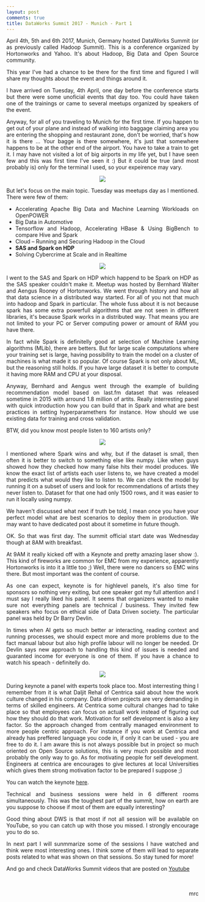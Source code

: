 ```yaml
---
layout: post
comments: true
title: DataWorks Summit 2017 - Munich - Part 1
---
```

<p align="justify">April 4th, 5th and 6th 2017, Munich, Germany hosted DataWorks Summit (or as previously called Hadoop Summit). This is a conference organized by Hortonworks and Yahoo. It's about Hadoop, Big Data and Open Source community.</p>

<p align="justify">This year I've had a chance to be there for the first time and figured I will share my thoughts about the event and things around it.</p>

<p align="justify">I have arrived on Tuesday, 4th April, one day before the conference starts but there were some unoficial events that day too. You could have taken one of the trainings or came to several meetups organized by speakers of the event.</p>

<p align="justify">Anyway, for all of you traveling to Munich for the first time. If you happen to get out of your plane and instead of walking into baggage claiming area you are entering the shopping and restaurant zone, don't be worried, that's how it is there ... Your bagge is there somewhere, it's just that somewhere happens to be at the other end of the airport. You have to take a train to get it. I may have not visited a lot of big airports in my life yet, but I have seen few and this was first time I've seen it :) But it could be true (and most probably is) only for the terminal I used, so your expeirence may vary.</p>

<p align="center">
  <img src="../images/DWS2017/luggage.jpg">
</p>

<p align="justify">But let's focus on the main topic. Tuesday was meetups day as I mentioned. There were few of them:</p>

<ul align="justify">
<li>Accelerating Apache Big Data and Machine Learning Workloads on OpenPOWER</li>
<li>Big Data in Automotive</li>
<li>Tensorflow and Hadoop, Accelerating HBase & Using BigBench to compare Hive and Spark</li>
<li>Cloud – Running and Securing Hadoop in the Cloud</li>
<li><b>SAS and Spark on HDP</b></li>
<li>Solving Cybercrime at Scale and in Realtime</li>
</ul>

<p align="center">
  <img src="../images/DWS2017/dws2017_1.jpg">
</p>

<p align="justify">I went to the SAS and Spark on HDP which happend to be Spark on HDP as the SAS speaker couldn't make it. Meetup was hosted by Bernhard Walter and Aengus Rooney of Hortonworks. We went through history and how all that data science in a distributed way started. For all of you not that much into hadoop and Spark in particular. The whole fuss about it is not because spark has some extra powerfull algorithms that are not seen in different libraries, it's because Spark works in a distributed way. That means you are not limited to your PC or Server computing power or amount of RAM you have there.</p>

<p align="justify">In fact while Spark is definitelly good at selection of Machine Learning algorithms (MLib), there are betters. But for large scale computations where your training set is large, having possibility to train the model on a cluster of machines is what made it so popular. Of course Spark is not only about ML, but the reasoning still holds. If you have large dataset it is better to compute it having more RAM and CPU at your disposal.</p>

<p align="justify">Anyway, Bernhard and Aengus went through the example of building recommendation model based on last.fm dataset that was released sometime in 2015 with arround 1.8 million of artits. Really interresting panel with quick introduction how you can build that in Spark and what are best practices in setting hyperparamethers for instance. How should we use existing data for training and cross validation.</p>

<p align="justify">BTW, did you know most people listen to 160 artists only?</P>

<p align="center">
  <img src="../images/DWS2017/dws2017_2.jpg">
</p>

<p align="justify">I mentioned where Spark wins and why, but if the dataset is small, then often it is better to switch to something else like numpy. Like when guys showed how they checked how many false hits their model produces. We know the exact list of artists each user listens to, we have created a model that predicts what would they like to listen to. We can check the model by running it on a subset of users and look for recommendations of artists they never listen to. Dataset for that one had only 1500 rows, and it was easier to run it locally using numpy.</p>

<p align="justify">We haven't discussed what next if truth be told, I mean once you have your perfect model what are best scenarios to deploy them in production. We may want to have dedicated post about it sometime in future though.</p>

<p align="justify">OK. So that was first day. The summit official start date was Wednesday though at 8AM with breakfast.</p>

<p align="justify">At 9AM it really kicked off with a Keynote and pretty amazing laser show :). This kind of fireworks are common for EMC from my experience, apparently Hortonworks is into it a little too ;) Well, there were no dancers so EMC wins there. But most important was the content of course.</p>

<p align="justify">As one can expect, keynote is for highlevel panels, it's also time for sponsors so nothing very exiting, but one speaker got my full attention and I must say I really liked his panel. It seems that organizers wanted to make sure not everything panels are technical / business. They invited few speakers who focus on ethical side of Data Driven society. The particular panel was held by Dr Barry Devlin.</p>

<p align="justify">In times when AI gets so much better ar interacting, reading context and running processes, we should expect more and more problems due to the fact manual labour but also high profile labour will no longer be needed. Dr Devlin says new approach to handling this kind of issues is needed and guaranted income for everyone is one of them. If you have a chance to watch his speach - definitelly do.</p>

<p align="center">
  <img src="../images/DWS2017/dws2017_3.jpg">
</p>

<p align="justify">During keynote a panel with experts took place too. Most interresting thing I remember from it is what Daljit Rehal of Centrica said about how the work culture changed in his company. Data driven projects are very demanding in terms of skilled engineers. At Centrica some cultural changes had to take place so that employees can focus on actuall work instead of figuring out how they should do that work. Motivation for self development is also a key factor. So the approach changed from centrally managed environment to more people centric approach. For instance if you work at Centrica and already has preffered language you code in, if only it can be used - you are free to do it. I am aware this is not always possible but in project so much oriented on Open Source solutions, this is very much possible and most probably the only way to go. As for motivating people for self development. Engineers at centrica are encourages to give lectures at local Universities which gives them strong motivation factor to be prepared I suppose ;)</p>

<p align="justify">You can watch the keynote <a href="https://www.youtube.com/watch?v=8CVq8H7DcEA">here</a>.</p>

<p align="justify">Technical and business sessions were held in 6 different rooms simultaneously. This was the toughest part of the summit, how on earth are you suppose to choose if most of them are equally interesting?</p>

<p align="justify">Good thing about DWS is that most if not all session will be available on YouTube, so you can catch up with those you missed. I strongly encourage you to do so.</p>

<p align="justify">In next part I will sunmmarize some of the sessions I have watched and think were most interesting ones. I think some of them will lead to separate posts related to what was shown on that sessions. So stay tuned for more!</p>

<p align="justify">And go and check DataWorks Summit videos that are posted on <a href="https://www.youtube.com/channel/UCwK6I35T8UXvOw7qCu-IwPw">Youtube</a></p>

<p align="right"><br><br>mrc</p>

